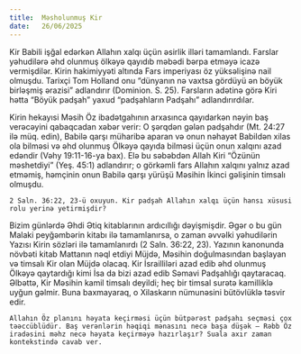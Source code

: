 ```yaml
---
title:  Məsholunmuş Kir
date:   26/06/2025
---
```


Kir Babili işğal edərkən Allahın xalqı üçün əsirlik illəri tamamlandı. Farslar yəhudilərə əhd olunmuş ölkəyə qayıdıb məbədi bərpa etməyə icazə vermişdilər. Kirin hakimiyyəti altında Fars imperiyası öz yüksəlişinə nail olmuşdu. Tarixçi Tom Holland onu “dünyanın nə vaxtsa gördüyü ən böyük birləşmiş ərazisi” adlandırır (Dominion. S. 25). Farsların adətinə görə Kiri hətta “Böyük padşah” yaxud “padşahların Padşahı” adlandırırdılar.

Kirin hekayısi Məsih Öz ibadətgahının arxasınca qayıdarkən nəyin baş verəcəyini qabaqcadan xəbər verir: O şərqdən gələn padşahdır (Mt. 24:27 ilə müq. edin), Babilə qarşı müharibə aparan və onun nəhayət Babildən xilas ola bilməsi və əhd olunmuş Ölkəyə qayıda bilməsi üçün onun xalqını azad edəndir (Vəhy 19:11-16-ya bax). Elə bu səbəbdən Allah Kiri “Özünün məshetdiyi” (Yeş. 45:1) adlandırır; o görkəmli fars Allahın xalqını yalnız azad etməmiş, həmçinin onun Babilə qarşı yürüşü Məsihin İkinci gəlişinin timsalı olmuşdu.

`2 Saln. 36:22, 23-ü oxuyun. Kir padşah Allahın xalqı üçün hansı xüsusi rolu yerinə yetirmişdir?`

Bizim günlərdə Əhdi Ətiq kitablarının ardıcıllığı dəyişmişdir. Əgər o bu gün Malaki peyğəmbərin kitabı ilə tamamlanırsa, o zaman əvvəlki yəhudilərin Yazısı Kirin sözləri ilə tamamlanırdı (2 Saln. 36:22, 23). Yazının kanonunda növbəti kitab Mattanın nəql etdiyi Müjdə, Məsihin doğulmasından başlayan və timsalı Kir olan Müjdə olacaq. Kir İsrailliləri azad edib əhd olunmuş Ölkəyə qaytardığı kimi İsa da bizi azad edib Səmavi Padşahlığı qaytaracaq. Əlbəttə, Kir Məsihin kamil timsalı deyildi; heç bir timsal surətə kamilliklə uyğun gəlmir. Buna baxmayaraq, o Xilaskarın nümunəsini bütövlüklə təsvir edir.

`Allahın Öz planını həyata keçirməsi üçün bütpərəst padşahı seçməsi çox təəccüblüdür. Baş verənlərin həqiqi mənasını necə başa düşək – Rəbb Öz iradəsini məhz necə həyata keçirməyə hazırlaşır? Suala axır zaman kontekstində cavab ver.`